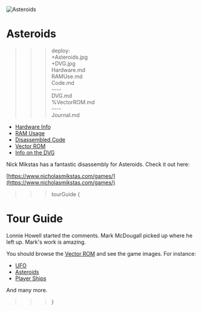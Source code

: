 ![Asteroids](Asteroids.jpg)

# Asteroids

>>> deploy:<br>
>>>   +Asteroids.jpg<br>
>>>   +DVG.jpg<br>
>>>   Hardware.md<br>
>>>   RAMUse.md<br>
>>>   Code.md<br>
>>>   ----<br>
>>>   DVG.md<br>
>>>   %VectorROM.md<br>
>>>   ----<br>
>>>   Journal.md<br>

* [Hardware Info](Hardware.md)
* [RAM Usage](RAMUse.md)
* [Disassembled Code](Code.md)
* [Vector ROM](VectorROM.md)
* [Info on the DVG](DVG.md)

Nick Mikstas has a fantastic disassembly for Asteroids. Check it out here:

[https://www.nicholasmikstas.com/games/](https://www.nicholasmikstas.com/games/)

>>> tourGuide {

# Tour Guide

Lonnie Howell started the comments. Mark McDougall picked up where he left up. 
Mark's work is amazing.

You should browse the [Vector ROM](VectorROM.md) and see the game images. For instance:
* [UFO](VectorROM.md#ufo)
* [Asteroids](VectorROM.md#rock-patterns)
* [Player Ships](VectorROM.md#player-ships)

And many more.

>>> }
